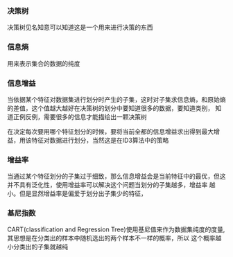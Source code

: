 ### 决策树
决策树见名知意可以知道这是一个用来进行决策的东西
### 信息熵
用来表示集合的数据的纯度
### 信息增益
当依据某个特征对数据集进行划分时产生的子集，这时对子集求信息熵，和原始熵的差值，这个值越大越好在决策树的划分中要知道很多的数据，要知道类别，
知道正例反例，需要很多的信息才能描绘出一颗决策树

在决定每次要用哪个特征划分的时候，要将当前全都的信息增益求出得到最大增益，用该特征对数据进行划分，当然这是在ID3算法中的策略
### 增益率
当通过某个特征划分的子集过于细致，那么信息增益会是当前特征中的最优，但这并不具有泛化性，使用增益率可以解决这个问题当划分的子集越多，增益率
越小。但是显然增益率是偏爱于划分出子集少的特征，
### 基尼指数
CART(classification and Regression Tree)使用基尼值来作为数据集纯度的度量,其思想是在分类出的样本中随机选出的两个样本不一样的概率，所以
这个概率越小分类出的子集就越纯
